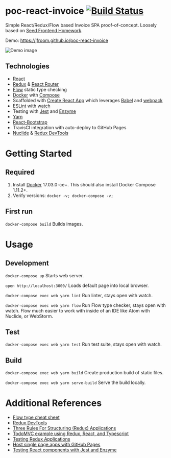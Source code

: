 # poc-react-invoice [![Build Status](https://travis-ci.org/jfroom/poc-react-invoice.svg?branch=master)](https://travis-ci.org/jfroom/poc-react-invoice)

Simple React/Redux/Flow based Invoice SPA proof-of-concept. Loosely based on [Seed Frontend Homework](https://github.com/seedco/frontend-homework).

Demo: https://jfroom.github.io/poc-react-invoice

![Demo image](https://cloud.githubusercontent.com/assets/943108/26180415/45f50b7c-3b1e-11e7-9ab0-e2b3fc753f3e.png)


## Technologies
- [React](https://facebook.github.io/react)
- [Redux](http://redux.js.org/) & [React Router](https://reacttraining.com/react-router/)
- [Flow](https://flow.org/) static type checking
- [Docker](https://docs.docker.com/) with [Compose](https://docs.docker.com/compose/)
- Scaffolded with [Create React App](https://github.com/facebookincubator/create-react-app) which leverages [Babel](https://babeljs.io/) and [webpack](https://webpack.js.org)
- [ESLint](http://eslint.org/) with [watch](https://github.com/rizowski/eslint-watch)
- Testing with [Jest](https://facebook.github.io/jest/) and [Enzyme](http://airbnb.io/enzyme/)
- [Yarn](https://yarnpkg.com)
- [React-Bootstrap](https://react-bootstrap.github.io/)
- TravisCI integration with auto-deploy to GitHub Pages
- [Nuclide](https://nuclide.io/) & [Redux DevTools](https://github.com/gaearon/redux-devtools)

# Getting Started

## Required

1. Install [Docker](https://www.docker.com/) 17.03.0-ce+. This should also install Docker Compose 1.11.2+.
2. Verify versions: `docker -v; docker-compose -v;`

## First run
`docker-compose build` Builds images.

# Usage
## Development
`docker-compose up` Starts web server.

`open http://localhost:3000/` Loads default page into local browser.

`docker-compose exec web yarn lint` Run linter, stays open with watch.

`docker-compose exec web yarn flow` Run Flow type checker, stays open with watch. Flow much easier to work with inside of an IDE like Atom with Nuclide, or WebStorm.

## Test
`docker-compose exec web yarn test` Run test suite, stays open with watch.

## Build
`docker-compose exec web yarn build` Create production build of static files.

`docker-compose exec web yarn serve-build` Serve the build locally.

# Additional References
- [Flow type cheat sheet](http://www.saltycrane.com/blog/2016/06/flow-type-cheat-sheet/)
- [Redux DevTools](https://github.com/gaearon/redux-devtools)
- [Three Rules For Structuring (Redux) Applications](https://jaysoo.ca/2016/02/28/organizing-redux-application/)
- [TodoMVC example using Redux, React, and Typescript](https://github.com/jaysoo/todomvc-redux-react-typescript)
- [Testing Redux Applications](http://randycoulman.com/blog/2016/03/15/testing-redux-applications/)
- [Host single page apps with GitHub Pages](https://github.com/rafrex/spa-github-pages)
- [Testing React components with Jest and Enzyme](https://hackernoon.com/testing-react-components-with-jest-and-enzyme-41d592c174f)
